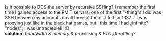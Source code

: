 Is it possible to DOS the server by recursive SSHing? I remember the first time I gained access to the RMIT servers; one of the first "-thing"s I did was SSH between my accounts on all three of them...I felt so 1337 ∵ I was proxying just like in the black hat games, but I this time I had ¿infinite? "nodes"; I was untracæble!!! :D
<br>**solution:** *bandwidth & memory & processing & ETC ¿throttling?*
